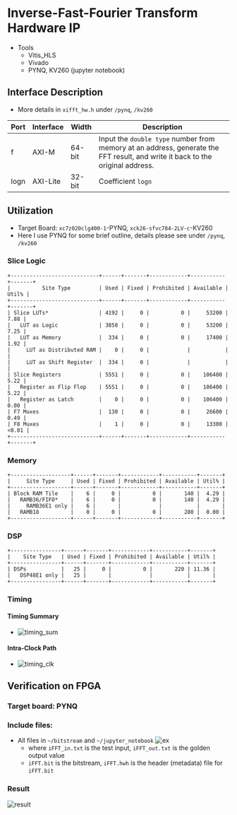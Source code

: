 # Inverse-Fast-Fourier Transform Hardware IP

- Tools
  - Vitis_HLS
  - Vivado
  - PYNQ, KV260 (jupyter notebook)

## Interface Description

- More details in `xifft_hw.h` under `/pynq`, `/kv260`

| Port | Interface | Width | Description |
| ---- | --------- | ----- | ----------- |
| f    | AXI-M     | 64-bit| Input the `double type` number from memory at an address, generate the FFT result, and write it back to the original address. |
| logn | AXI-Lite  | 32-bit| Coefficient `logn` |

## Utilization

- Target Board: `xc7z020clg400-1`-PYNQ, `xck26-sfvc784-2LV-c`-KV260
- Here I use PYNQ for some brief outline, details please see under `/pynq`, `/kv260`

### Slice Logic
``` txt=
+----------------------------+------+-------+------------+-----------+-------+
|          Site Type         | Used | Fixed | Prohibited | Available | Util% |
+----------------------------+------+-------+------------+-----------+-------+
| Slice LUTs*                | 4192 |     0 |          0 |     53200 |  7.88 |
|   LUT as Logic             | 3858 |     0 |          0 |     53200 |  7.25 |
|   LUT as Memory            |  334 |     0 |          0 |     17400 |  1.92 |
|     LUT as Distributed RAM |    0 |     0 |            |           |       |
|     LUT as Shift Register  |  334 |     0 |            |           |       |
| Slice Registers            | 5551 |     0 |          0 |    106400 |  5.22 |
|   Register as Flip Flop    | 5551 |     0 |          0 |    106400 |  5.22 |
|   Register as Latch        |    0 |     0 |          0 |    106400 |  0.00 |
| F7 Muxes                   |  130 |     0 |          0 |     26600 |  0.49 |
| F8 Muxes                   |    1 |     0 |          0 |     13300 | <0.01 |
+----------------------------+------+-------+------------+-----------+-------+
```
### Memory
``` txt=
+-------------------+------+-------+------------+-----------+-------+
|     Site Type     | Used | Fixed | Prohibited | Available | Util% |
+-------------------+------+-------+------------+-----------+-------+
| Block RAM Tile    |    6 |     0 |          0 |       140 |  4.29 |
|   RAMB36/FIFO*    |    6 |     0 |          0 |       140 |  4.29 |
|     RAMB36E1 only |    6 |       |            |           |       |
|   RAMB18          |    0 |     0 |          0 |       280 |  0.00 |
+-------------------+------+-------+------------+-----------+-------+
```

### DSP
``` txt=
+----------------+------+-------+------------+-----------+-------+
|    Site Type   | Used | Fixed | Prohibited | Available | Util% |
+----------------+------+-------+------------+-----------+-------+
| DSPs           |   25 |     0 |          0 |       220 | 11.36 |
|   DSP48E1 only |   25 |       |            |           |       |
+----------------+------+-------+------------+-----------+-------+
```

### Timing

#### Timing Summary
- ![timing_sum](https://github.com/vic9112/PQC_Falcon/assets/137171415/cdbc74ae-df35-4f0c-9d3a-959cd6afcb79)
#### Intra-Clock Path
- ![timing_clk](https://github.com/vic9112/PQC_Falcon/assets/137171415/544ca74c-7ac9-4e50-9c2e-b953c71748cd)

##  Verification on FPGA

### Target board: PYNQ


### Include files:
- All files in `~/bitstream` and `~/jupyter_notebook`
  ![ex](https://github.com/vic9112/PQC_Falcon/assets/137171415/7a4e64c6-29cf-40f3-9b2d-7bfa1890b0a3)
  - where `iFFT_in.txt` is the test input, `iFFT_out.txt` is the golden output value
  - `iFFT.bit` is the bitstream, `iFFT.hwh` is the header (metadata) file for `iFFT.bit`
  
### Result
![result](https://github.com/vic9112/PQC_Falcon/assets/137171415/680e734f-21d1-4f46-bec3-a94bb256baa5)
